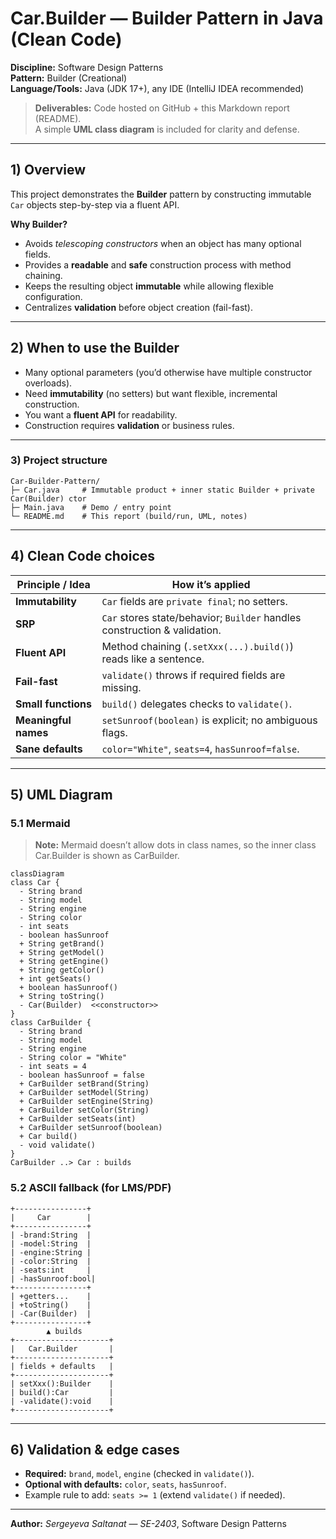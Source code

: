 # Car.Builder — Builder Pattern in Java (Clean Code)

**Discipline:** Software Design Patterns  
**Pattern:** Builder (Creational)  
**Language/Tools:** Java (JDK 17+), any IDE (IntelliJ IDEA recommended)

> **Deliverables:** Code hosted on GitHub + this Markdown report (README).  
> A simple **UML class diagram** is included for clarity and defense.

---

## 1) Overview

This project demonstrates the **Builder** pattern by constructing immutable `Car` objects step-by-step via a fluent API.

**Why Builder?**
- Avoids *telescoping constructors* when an object has many optional fields.
- Provides a **readable** and **safe** construction process with method chaining.
- Keeps the resulting object **immutable** while allowing flexible configuration.
- Centralizes **validation** before object creation (fail-fast).

---

## 2) When to use the Builder

- Many optional parameters (you’d otherwise have multiple constructor overloads).
- Need **immutability** (no setters) but want flexible, incremental construction.
- You want a **fluent API** for readability.
- Construction requires **validation** or business rules.

---

### 3) Project structure

```
Car-Builder-Pattern/
├─ Car.java     # Immutable product + inner static Builder + private Car(Builder) ctor
├─ Main.java    # Demo / entry point
└─ README.md    # This report (build/run, UML, notes)
```

---

## 4) Clean Code choices

| Principle / Idea  | How it’s applied |
|---|---|
| **Immutability** | `Car` fields are `private final`; no setters. |
| **SRP** | `Car` stores state/behavior; `Builder` handles construction & validation. |
| **Fluent API** | Method chaining (`.setXxx(...).build()`) reads like a sentence. |
| **Fail-fast** | `validate()` throws if required fields are missing. |
| **Small functions** | `build()` delegates checks to `validate()`. |
| **Meaningful names** | `setSunroof(boolean)` is explicit; no ambiguous flags. |
| **Sane defaults** | `color="White"`, `seats=4`, `hasSunroof=false`. |

---

## 5) UML Diagram
### 5.1 Mermaid
> **Note:** Mermaid doesn’t allow dots in class names,
> so the inner class Car.Builder is shown as CarBuilder.

```mermaid
classDiagram
class Car {
  - String brand
  - String model
  - String engine
  - String color
  - int seats
  - boolean hasSunroof
  + String getBrand()
  + String getModel()
  + String getEngine()
  + String getColor()
  + int getSeats()
  + boolean hasSunroof()
  + String toString()
  - Car(Builder)  <<constructor>>
}
class CarBuilder {
  - String brand
  - String model
  - String engine
  - String color = "White"
  - int seats = 4
  - boolean hasSunroof = false
  + CarBuilder setBrand(String)
  + CarBuilder setModel(String)
  + CarBuilder setEngine(String)
  + CarBuilder setColor(String)
  + CarBuilder setSeats(int)
  + CarBuilder setSunroof(boolean)
  + Car build()
  - void validate()
}
CarBuilder ..> Car : builds
```
### 5.2 ASCII fallback (for LMS/PDF)

```
+----------------+
|     Car        |
+----------------+
| -brand:String  |
| -model:String  |
| -engine:String |
| -color:String  |
| -seats:int     |
| -hasSunroof:bool|
+----------------+
| +getters...    |
| +toString()    |
| -Car(Builder)  |
+----------------+
        ▲ builds
+---------------------+
|   Car.Builder       |
+---------------------+
| fields + defaults   |
+---------------------+
| setXxx():Builder    |
| build():Car         |
| -validate():void    |
+---------------------+
```
---

## 6) Validation & edge cases

- **Required:** `brand`, `model`, `engine` (checked in `validate()`).
- **Optional with defaults:** `color`, `seats`, `hasSunroof`.
- Example rule to add: `seats >= 1` (extend `validate()` if needed).

---

**Author:** _Sergeyeva Saltanat_ — _SE-2403_, Software Design Patterns
